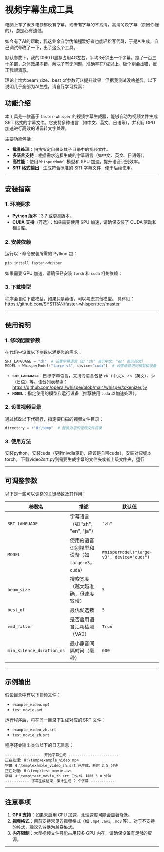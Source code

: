 # 视频字幕生成工具

电脑上存了很多电影都没有字幕，或者有字幕的不高清，高清的没字幕（原因你懂的），总是心有遗憾。

如今有了AI的帮助，我这业余自学伪编程爱好者也能轻松写代码，于是AI生成，自己调试修改了一下，出了这么个工具。

默认参数下，我的3060TI显存占用4G左右，平均3分钟出一个字幕。跑了一百三十多部，总体效果不错，解决了有无问题，准确率在7成以上，极个别会出错，反正我很满意。

理论上增大beam_size、best_of参数可以提升效果，但据我测试没啥差异。以下说明几乎全部为AI生成，请自行学习探索：

## 功能介绍

本工具是一款基于 `faster-whisper` 的视频字幕生成器，能够自动为视频文件生成 SRT 格式的字幕文件。它支持多种语言（如中文、英文、日语等），并利用 GPU 加速进行高效的语音转文字处理。

主要功能包括：
- **批量处理**：扫描指定目录及其子目录中的视频文件。
- **多语言支持**：根据需求选择生成的字幕语言（如中文、英文、日语等）。
- **高性能**：使用 `WhisperModel` 模型和 GPU 加速，提升语音识别效率。
- **SRT 格式输出**：生成符合标准的 SRT 字幕文件，便于后续使用。

---

## 安装指南

### 1. 环境要求
- **Python 版本**：3.7 或更高版本。
- **CUDA 支持**（可选）：如果需要使用 GPU 加速，请确保安装了 CUDA 驱动和相关库。

### 2. 安装依赖
运行以下命令安装所需的 Python 包：

```bash
pip install faster-whisper
```

如果需要 GPU 加速，请确保已安装 `torch` 和 `cuda` 相关依赖：


### 3. 下载模型
程序会自动下载模型，如果只是英语，可以考虑其他模型。
具体见：https://github.com/SYSTRAN/faster-whisper/tree/master

---

## 使用说明

### 1. 修改配置参数
在代码中设置以下参数以满足您的需求：

```python
SRT_LANGUAGE = "zh"  # 设置字幕语言（如 "zh" 表示中文，"en" 表示英文）
MODEL = WhisperModel("large-v3", device="cuda")  # 设置语音识别模型和设备（如 "cuda" 或 "cpu"）
```

- **`SRT_LANGUAGE`**：目标字幕语言，支持的语言包括 `zh`（中文）、`en`（英文）、`ja`（日语）等。语音列表参照：https://github.com/openai/whisper/blob/main/whisper/tokenizer.py
- **`MODEL`**：指定使用的模型和运行设备（推荐使用 `cuda` 以加速处理）。

### 2. 设置视频目录
通过修改以下代码行，指定要扫描的视频文件目录：

```python
directory = r"H:\temp"  # 替换为您的视频文件目录
```
### 3. 使用方法
安装python，安装cuda（更新nivdia驱动，应该是自带cuda），安装对应版本torch。
下载video2srt.py到需要生成字幕的文件夹或者上级文件夹，运行

---

## 可调整参数

以下是一些可以调整的关键参数及其作用：

| 参数名 | 描述 | 默认值 |
|--------|------|--------|
| `SRT_LANGUAGE` | 字幕语言（如 "zh", "en", "ja"） | `"zh"` |
| `MODEL` | 使用的语音识别模型和设备（如 `large-v3`，`cuda`） | `WhisperModel("large-v3", device="cuda")` |
| `beam_size` | 搜索宽度（越大越准确，但速度较慢） | `5` |
| `best_of` | 最优候选数 | `5` |
| `vad_filter` | 是否启用语音活动检测（VAD） | `True` |
| `min_silence_duration_ms` | 最小静音间隔时间（毫秒） | `600` |

---

## 示例输出

假设目录中有以下视频文件：
- `example_video.mp4`
- `test_movie.avi`

运行程序后，将在同一目录下生成对应的 SRT 文件：
- `example_video_zh.srt`
- `test_movie_zh.srt`

程序还会输出类似以下的日志信息：

```
----------------- 开始字幕生成 -----------------------
正在处理: H:\temp\example_video.mp4
字幕 H:\temp\example_video_zh.srt 已生成，耗时 2.5 分钟
正在处理: H:\temp\test_movie.avi
字幕 H:\temp\test_movie_zh.srt 已生成，耗时 3.0 分钟
----------- 字幕生成结束，累计生成 2 个字幕 -----------
```

---

## 注意事项

1. **GPU 支持**：如果未启用 GPU 加速，处理速度可能会显著降低。
2. **视频格式**：目前支持常见的视频格式（如 `.mp4`, `.avi`, `.mov` 等）。对于不支持的格式，建议先转换为兼容格式。
3. **内存限制**：大型视频文件可能占用较多 GPU 内存，请确保设备有足够的资源。

---
